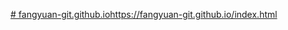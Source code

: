 [# fangyuan-git.github.io](https://fangyuan-git.github.io/index.html)https://fangyuan-git.github.io/index.html
